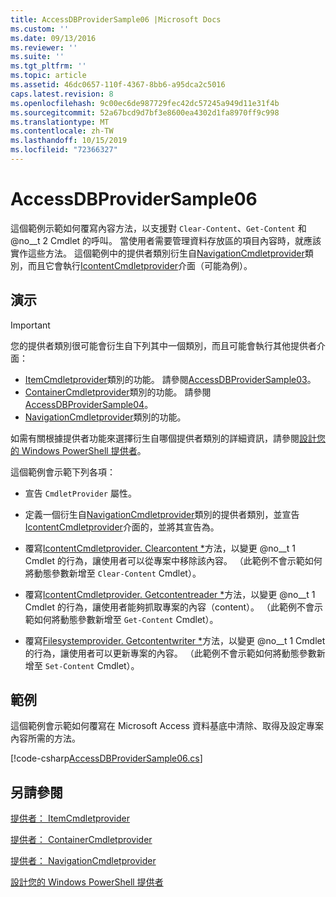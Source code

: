```yaml
---
title: AccessDBProviderSample06 |Microsoft Docs
ms.custom: ''
ms.date: 09/13/2016
ms.reviewer: ''
ms.suite: ''
ms.tgt_pltfrm: ''
ms.topic: article
ms.assetid: 46dc0657-110f-4367-8bb6-a95dca2c5016
caps.latest.revision: 8
ms.openlocfilehash: 9c00ec6de987729fec42dc57245a949d11e31f4b
ms.sourcegitcommit: 52a67bcd9d7bf3e8600ea4302d1fa8970ff9c998
ms.translationtype: MT
ms.contentlocale: zh-TW
ms.lasthandoff: 10/15/2019
ms.locfileid: "72366327"
---
```

# <a name="accessdbprovidersample06"></a>AccessDBProviderSample06

這個範例示範如何覆寫內容方法，以支援對 `Clear-Content`、`Get-Content` 和 @no__t 2 Cmdlet 的呼叫。 當使用者需要管理資料存放區的項目內容時，就應該實作這些方法。 這個範例中的提供者類別衍生自[NavigationCmdletprovider](/dotnet/api/System.Management.Automation.Provider.NavigationCmdletProvider)類別，而且它會執行[IcontentCmdletprovider](/dotnet/api/System.Management.Automation.Provider.IContentCmdletProvider)介面（可能為例）。

## <a name="demonstrates"></a>演示

> [!IMPORTANT]
> 您的提供者類別很可能會衍生自下列其中一個類別，而且可能會執行其他提供者介面：
>
> -   [ItemCmdletprovider](/dotnet/api/System.Management.Automation.Provider.ItemCmdletProvider)類別的功能。 請參閱[AccessDBProviderSample03](./accessdbprovidersample03.md)。
> -   [ContainerCmdletprovider](/dotnet/api/System.Management.Automation.Provider.ContainerCmdletProvider)類別的功能。 請參閱[AccessDBProviderSample04](./accessdbprovidersample04.md)。
> -   [NavigationCmdletprovider](/dotnet/api/System.Management.Automation.Provider.NavigationCmdletProvider)類別的功能。
>
> 如需有關根據提供者功能來選擇衍生自哪個提供者類別的詳細資訊，請參閱[設計您的 Windows PowerShell 提供者](./provider-types.md)。

這個範例會示範下列各項：

- 宣告 `CmdletProvider` 屬性。

- 定義一個衍生自[NavigationCmdletprovider](/dotnet/api/System.Management.Automation.Provider.NavigationCmdletProvider)類別的提供者類別，並宣告[IcontentCmdletprovider](/dotnet/api/System.Management.Automation.Provider.IContentCmdletProvider)介面的，並將其宣告為。

- 覆寫[IcontentCmdletprovider. Clearcontent *](/dotnet/api/System.Management.Automation.Provider.IContentCmdletProvider.ClearContent)方法，以變更 @no__t 1 Cmdlet 的行為，讓使用者可以從專案中移除該內容。 （此範例不會示範如何將動態參數新增至 `Clear-Content` Cmdlet）。

- 覆寫[IcontentCmdletprovider. Getcontentreader *](/dotnet/api/System.Management.Automation.Provider.IContentCmdletProvider.GetContentReader)方法，以變更 @no__t 1 Cmdlet 的行為，讓使用者能夠抓取專案的內容（content）。 （此範例不會示範如何將動態參數新增至 `Get-Content` Cmdlet）。

- 覆寫[Filesystemprovider. Getcontentwriter *](/dotnet/api/Microsoft.PowerShell.Commands.FileSystemProvider.GetContentWriter)方法，以變更 @no__t 1 Cmdlet 的行為，讓使用者可以更新專案的內容。 （此範例不會示範如何將動態參數新增至 `Set-Content` Cmdlet）。

## <a name="example"></a>範例

這個範例會示範如何覆寫在 Microsoft Access 資料基底中清除、取得及設定專案內容所需的方法。

[!code-csharp[AccessDBProviderSample06.cs](../../../../powershell-sdk-samples/SDK-2.0/csharp/AccessDBProviderSample06/AccessDBProviderSample06.cs#L11-L2399 "AccessDBProviderSample06.cs")]

## <a name="see-also"></a>另請參閱

[提供者： ItemCmdletprovider](/dotnet/api/System.Management.Automation.Provider.ItemCmdletProvider)

[提供者： ContainerCmdletprovider](/dotnet/api/System.Management.Automation.Provider.ContainerCmdletProvider)

[提供者： NavigationCmdletprovider](/dotnet/api/System.Management.Automation.Provider.NavigationCmdletProvider)

[設計您的 Windows PowerShell 提供者](./provider-types.md)
